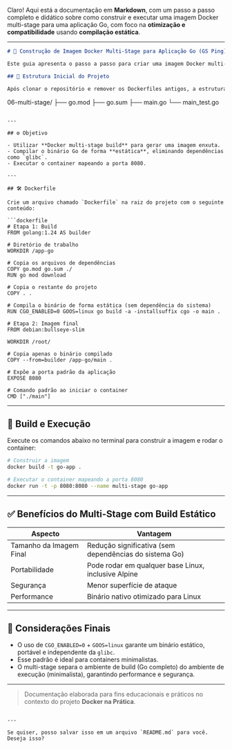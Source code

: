 Claro! Aqui está a documentação em **Markdown**, com um passo a passo completo e didático sobre como construir e executar uma imagem Docker multi-stage para uma aplicação Go, com foco na **otimização e compatibilidade** usando **compilação estática**.

---

```markdown
# 🐳 Construção de Imagem Docker Multi-Stage para Aplicação Go (GS Ping)

Este guia apresenta o passo a passo para criar uma imagem Docker multi-stage otimizada para uma aplicação escrita em Go, utilizando como base o projeto **GS Ping**.

## 📁 Estrutura Inicial do Projeto

Após clonar o repositório e remover os Dockerfiles antigos, a estrutura base é:

```
06-multi-stage/
├── go.mod
├── go.sum
├── main.go
└── main_test.go
```

---

## ⚙️ Objetivo

- Utilizar **Docker multi-stage build** para gerar uma imagem enxuta.
- Compilar o binário Go de forma **estática**, eliminando dependências como `glibc`.
- Executar o container mapeando a porta 8080.

---

## 🛠️ Dockerfile

Crie um arquivo chamado `Dockerfile` na raiz do projeto com o seguinte conteúdo:

```dockerfile
# Etapa 1: Build
FROM golang:1.24 AS builder

# Diretório de trabalho
WORKDIR /app-go

# Copia os arquivos de dependências
COPY go.mod go.sum ./
RUN go mod download

# Copia o restante do projeto
COPY . .

# Compila o binário de forma estática (sem dependência do sistema)
RUN CGO_ENABLED=0 GOOS=linux go build -a -installsuffix cgo -o main .

# Etapa 2: Imagem final
FROM debian:bullseye-slim

WORKDIR /root/

# Copia apenas o binário compilado
COPY --from=builder /app-go/main .

# Expõe a porta padrão da aplicação
EXPOSE 8080

# Comando padrão ao iniciar o container
CMD ["./main"]
```

---

## 🧪 Build e Execução

Execute os comandos abaixo no terminal para construir a imagem e rodar o container:

```bash
# Construir a imagem
docker build -t go-app .

# Executar o container mapeando a porta 8080
docker run -t -p 8080:8080 --name multi-stage go-app
```

---

## ✅ Benefícios do Multi-Stage com Build Estático

| Aspecto                  | Vantagem                                                  |
|--------------------------|-----------------------------------------------------------|
| Tamanho da Imagem Final  | Redução significativa (sem dependências do sistema Go)    |
| Portabilidade            | Pode rodar em qualquer base Linux, inclusive Alpine       |
| Segurança                | Menor superfície de ataque                                |
| Performance              | Binário nativo otimizado para Linux                       |

---

## 📌 Considerações Finais

- O uso de `CGO_ENABLED=0` + `GOOS=linux` garante um binário estático, portável e independente da `glibc`.
- Esse padrão é ideal para containers minimalistas.
- O multi-stage separa o ambiente de build (Go completo) do ambiente de execução (minimalista), garantindo performance e segurança.

---

> Documentação elaborada para fins educacionais e práticos no contexto do projeto **Docker na Prática**.
```

---

Se quiser, posso salvar isso em um arquivo `README.md` para você. Deseja isso?